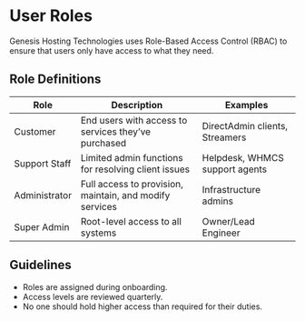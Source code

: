 # User Roles

Genesis Hosting Technologies uses Role-Based Access Control (RBAC) to ensure that users only have access to what they need.

## Role Definitions

| Role           | Description                                              | Examples                         |
|----------------|----------------------------------------------------------|----------------------------------|
| Customer       | End users with access to services they’ve purchased      | DirectAdmin clients, Streamers   |
| Support Staff  | Limited admin functions for resolving client issues      | Helpdesk, WHMCS support agents   |
| Administrator  | Full access to provision, maintain, and modify services  | Infrastructure admins            |
| Super Admin    | Root-level access to all systems                         | Owner/Lead Engineer              |

## Guidelines

- Roles are assigned during onboarding.
- Access levels are reviewed quarterly.
- No one should hold higher access than required for their duties.
